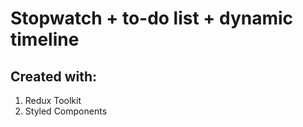 # Stopwatch + to-do list + dynamic timeline

## Created with:
1. Redux Toolkit
2. Styled Components
